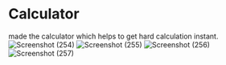 # Calculator
made the calculator which helps to get hard calculation instant.
![Screenshot (254)](https://user-images.githubusercontent.com/98319826/169142274-8d108098-bf61-474d-b2fc-a705a47cedf6.png)
![Screenshot (255)](https://user-images.githubusercontent.com/98319826/169142279-89e362b9-fad9-4b6e-8ee7-d1e93d49913d.png)
![Screenshot (256)](https://user-images.githubusercontent.com/98319826/169142283-ee5b6ff1-f852-43d1-b423-9d7f35d15fb8.png)
![Screenshot (257)](https://user-images.githubusercontent.com/98319826/169142288-6d8e7fca-6fa4-4b01-9250-af452871bd81.png)
